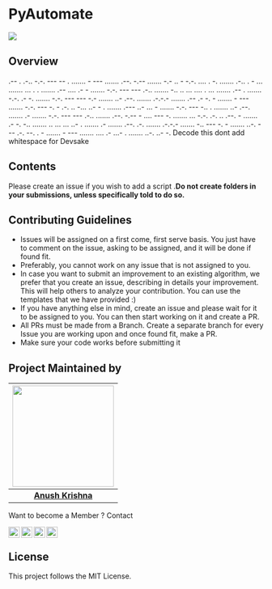 # PyAutomate
![](https://github.com/anushkrishnav/PyAutomate/blob/master/lch.png)
## Overview
.-- . .-.. -.-. --- -- . ....... - --- ....... .--. -.-- ....... -.- .. - -.-. .... . -. ....... .-.. . - ... ....... ... . . ....... .-- .... .- - ....... -.-. --- --- .-.. ....... -.. .. ... .... . ... ....... .-- . ....... -.-. .- -. ....... -.-. --- --- -.- ....... ..- .--. ....... .-.-.- ....... .-- .- -. - ....... - --- ....... -.-. --- -. - .-. .. -... ..- - . ....... .--- ..- ... - ....... -.-. --- -.. . ....... ..- .--. ....... .- ....... -.-. --- --- .-.. ....... .--. -.-- - .... --- -. ....... ... -.-. .-. .. .--. - ....... .- -. -.. ....... .. ... ... ..- . ....... .- ....... .--. .-. ....... .-.-.- ....... -.. --- -. - ....... ..-. --- .-. --. . - ....... - --- ....... .... .- ...- . ....... ..-. ..- -.
Decode this dont add whitespace for Devsake

## Contents

Please create an issue if you wish to add a script .**Do not create folders in your submissions, unless specifically told to do so.**

## Contributing Guidelines
- Issues will be assigned on a first come, first serve basis. You just have to comment on the issue, asking to be assigned, and it will be done if found fit.
- Preferably, you cannot work on any issue that is not assigned to you.
- In case you want to submit an improvement to an existing algorithm, we prefer that you create an issue, describing in details your improvement. This will help others to analyze your contribution. You can use the templates that we have provided :)
- If you have anything else in mind, create an issue and please wait for it to be assigned to you. You can then start working on it and create a PR.
- All PRs must be made from a Branch. Create a separate branch for every Issue you are working upon and once found fit, make a PR.
- Make sure your code works before submitting it 

## Project Maintained by

|                                     <a href="https://github.com/anushkrishnav"><img src="https://avatars0.githubusercontent.com/u/54374648?s=400&u=ef4a867395ee099c75e2e1efcb7bf8037e22a4bc&v=4" width=200px height=200px /></a>                                      |
| :-----------------------------------------------------------------------------------------------------------------------------------------------------------------------------------------------------------------------------------------------------------------: |
|                                                                                      **[Anush Krishna](https://anushkrishnav.rocks/)**                                                                                       |

Want to become a Member ? Contact
<p>
<a href="https://twitter.com/Anush_krishna_v">
  <img align="left" alt="Anush Krishna | Twitter" width="22px" src="https://cdn.jsdelivr.net/npm/simple-icons@v3/icons/twitter.svg" />
</a>
<a href="https://www.linkedin.com/in/anush-krishna-v-8270941a0/">
  <img align="left" alt="Anushkrishna's LinkdeIN" width="22px" src="https://cdn.jsdelivr.net/npm/simple-icons@v3/icons/linkedin.svg" />
</a>
<a href="https://www.instagram.com/__.patronus.__/?hl=en/">
  <img align="left" alt="Anush krishna's Instagram" width="22px" src="https://cdn.jsdelivr.net/npm/simple-icons@v3/icons/instagram.svg" />
</a>
<a href="https://medium.com/@anush.venkatakrishna">
  <img align="left" alt="Anush krishna's Instagram" width="22px" src="https://cdn.jsdelivr.net/npm/simple-icons@3.0.1/icons/medium.svg" />
</a>
</p>
<br>


## License
This project follows the MIT License.
